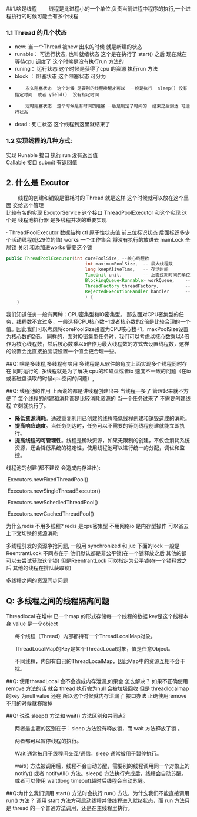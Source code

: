 
##1.啥是线程
   &emsp;&emsp;线程是比进程小的一个单位,负责当前进程中程序的执行,一个进程执行的时候可能会有多个线程
### 1.1  Thread 的几个状态
   * new:  当一个Thread 被new 出来的时候 就是新建的状态 
   * runable： 可运行状态, 也叫就绪状态  这个是在执行了 start() 之后 现在就在等待cpu 调度了 这个时候是没有执行run 方法的
   * runing： 运行状态  这个时候是获得了cpu 的资源 执行run 方法
   * block ：  阻塞状态   这个阻塞状态 可分为 
   *         永久阻塞状态  这个时候 是要别的线程唤醒才可以  一般是执行  sleep() 没有指定时间  或者 yield()  没有指定时间
   *         定时阻塞状态  这个时候是有时间的阻塞 一版是制定了时间的  结束之后到达 可运行状态
   * dead : 死亡状态  这个线程到这里就结束了

### 1.2  实现线程的几种方式:
   实现 Runable 接口  执行 run 没有返回值 <br>
   Callable 接口   submit  有返回值


## 2.  什么是 Excutor 
   &emsp;&emsp; 线程的创建和销毁是很耗时的 Thread 就是这样  这个时候就可以放在这个里面 交给这个管理  
   比较有名的实现 ExcutorService  这个接口
   ThreadPoolExecutor 和这个实现   这个是 线程池执行器 是多线程并发的重要实现

   · ThreadPoolExecutor
    数据结构
        ctl 原子性状态值 前三位标识状态  后面标识多少个活动线程(低29位的值)
        works   一个工作集合 将没有执行的放进去
        mainLock   全局锁  关闭 和添加进works 需要这个锁

```java
public ThreadPoolExecutor(int corePoolSize, --核心线程数
                              int maximumPoolSize,  -- 最大线程数
                              long keepAliveTime,   -- 存活时间
                              TimeUnit unit,        -- 上面过期时间的单位
                              BlockingQueue<Runnable> workQueue,    -- 工作集合 将没有执行的放进去
                              ThreadFactory threadFactory,          -- 线程工厂 默认设置非守护线程
                              RejectedExecutionHandler handler      -- 拒绝策略
                              ) {
    }
```

   我们知道任务一般有两种：CPU密集型和IO密集型。
   那么面对CPU密集型的任务，线程数不宜过多，一般选择CPU核心数+1或者核心数的2倍是比较合理的一个值。因此我们可以考虑将corePoolSize设置为CPU核心数+1，maxPoolSize设置为核心数的2倍。
   同样的，面对IO密集型任务时，我们可以考虑以核心数乘以4倍作为核心线程数，然后核心数乘以5倍作为最大线程数的方式去设置线程数，这样的设置会比直接拍脑袋设置一个值会更合理一些。


##Q: 啥是多线程,多线程有啥用 
   多线程是从软件的角度上面实现多个线程同时存在 同时运行的, 多线程就是为了解决 cpu的和磁盘或者io 速度不一致的问题（在io或者磁盘读取的时候cpu空闲的问题）,

##Q: 线程池的作用
   上面说的都是讲线程创建出来 当线程一多了 管理起来就不方便了  每个线程的创建和消耗都是比较消耗资源的 当一个任务过来了 不需要创建线程 立刻就执行了。

- **降低资源消耗**。通过重复利用已创建的线程降低线程创建和销毁造成的消耗。
- **提高响应速度**。当任务到达时，任务可以不需要的等到线程创建就能立即执行。
- **提高线程的可管理性**。线程是稀缺资源，如果无限制的创建，不仅会消耗系统资源，还会降低系统的稳定性，使用线程池可以进行统一的分配，调优和监控。

线程池的创建(都不建议 会造成内存溢出):

​	Executors.newFixedThreadPool()

​	Executors.newSingleThreadExecutor()

​	Executors.newSchedledThreadPool()

​	Executors.newCachedThreadPool()

为什么redis 不用多线程?
   redis 是cpu密集型 不用网络io 是内存型操作 可以省去上下文切换的资源消耗


多线程引发的资源争抢问题,
   一般用 synchronized 和 juc 下面的lock 一般是ReentrantLock  不同点在于  他们默认都是非公平锁(在一个锁释放之后 其他的都可以去尝试获取这个锁)
   但是ReentrantLock 可以指定为公平锁(在一个锁释放之后 其他的线程在排队获取锁)

多线程之间的资源同步问题

## Q: 多线程之间的线程隔离问题
   Threadlocal  在堆中 已一个map 的形式存储每一个线程的数据  key是这个线程本身 value 是一个object 
    <ul> 每个线程（Thread）内部都持有一个ThreadLocalMap对象。</ul>
    <ul> ThreadLocalMap的Key是某个ThreadLocal对象，值是任意Object。 </ul>
    <ul> 不同线程，内部有自己的ThreadLocalMap，因此Map中的资源互相不会干扰。</ul>

##Q: 使用threadLocal 会不会造成内存泄漏,如果会 怎么解决？
   如果不正确使用remove 方法的话 就会 thread 执行完为null  会被垃圾回收 但是 threadlocalmap 的key 为null value 还在 所以这个时候就内存泄漏了
   接口办法 正确使用remove 不用的时候就移除掉 

##Q: 说说 sleep() 方法和 wait() 方法区别和共同点?
   <ul>两者最主要的区别在于：sleep 方法没有释放锁，而 wait 方法释放了锁 。</ul>
   <ul>两者都可以暂停线程的执行。</ul>
   <ul>Wait 通常被用于线程间交互/通信，sleep 通常被用于暂停执行。</ul>
   <ul>wait() 方法被调用后，线程不会自动苏醒，需要别的线程调用同一个对象上的 notify() 或者 notifyAll() 方法。sleep() 方法执行完成后，线程会自动苏醒。或者可以使用 wait(long timeout)超时后线程会自动苏醒。</ul>

##Q:为什么我们调用 start() 方法时会执行 run() 方法，为什么我们不能直接调用 run() 方法？
   调用 start 方法方可启动线程并使线程进入就绪状态，而 run 方法只是 thread 的一个普通方法调用，还是在主线程里执行。









​    

